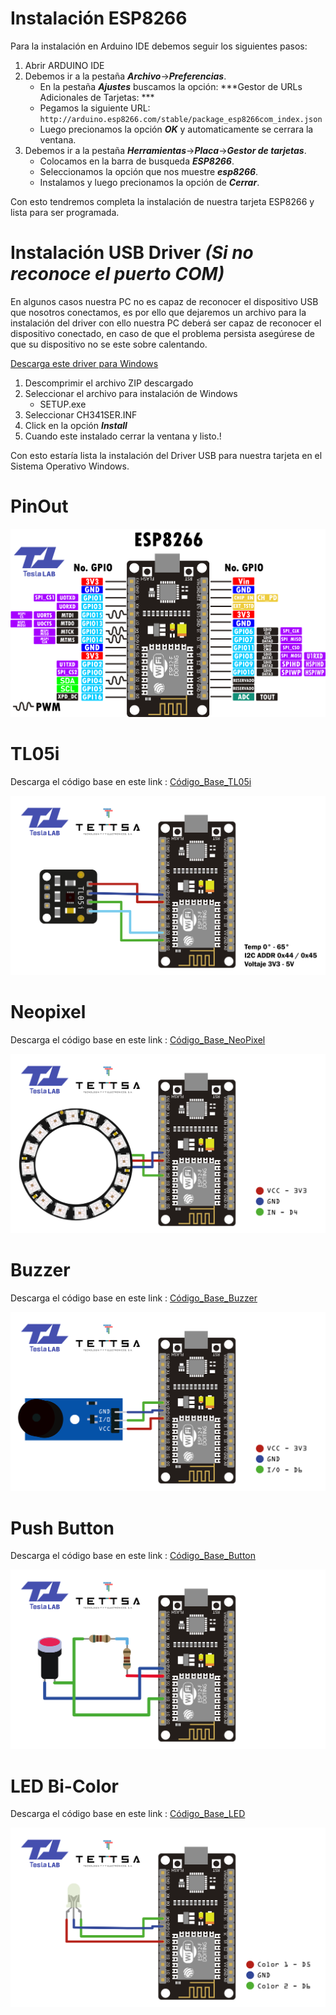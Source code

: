 # Instalación ESP8266

Para la instalación en Arduino IDE debemos seguir los siguientes pasos:

1. Abrir ARDUINO IDE
2. Debemos ir a la pestaña ***Archivo***->***Preferencias***.
	- En la pestaña ***Ajustes*** buscamos la opción: ***Gestor de URLs Adicionales de Tarjetas: ***
	- Pegamos la siguiente URL: `http://arduino.esp8266.com/stable/package_esp8266com_index.json`
	- Luego precionamos la opción ***OK*** y automaticamente se cerrara la ventana.
3. Debemos ir a la pestaña ***Herramientas***->***Placa***->***Gestor de tarjetas***.
	- Colocamos en la barra de busqueda ***ESP8266***.
	- Seleccionamos la opción que nos muestre ***esp8266***.
	- Instalamos y luego precionamos la opción de ***Cerrar***.

Con esto tendremos completa la instalación de nuestra tarjeta ESP8266 y lista para ser programada.	 

# Instalación USB Driver ***(Si no reconoce el puerto COM)***

En algunos casos nuestra PC no es capaz de reconocer el dispositivo USB que nosotros conectamos, es por ello que dejaremos un archivo para la instalación del driver con ello nuestra PC deberá ser capaz de reconocer el dispositivo conectado, en caso de que el problema persista asegúrese de que su dispositivo no se este sobre calentando.

[Descarga este driver para Windows][DRIVER_USB]

[DRIVER_USB]: https://www.arduined.eu/files/windows10/CH341SER.zip

1. Descomprimir el archivo ZIP descargado 
2. Seleccionar el archivo para instalación de Windows
	- SETUP.exe
3. Seleccionar CH341SER.INF
4. Click en la opción ***Install***
5. Cuando este instalado cerrar la ventana y listo.!

Con esto estaría lista la instalación del Driver USB para nuestra tarjeta en el Sistema Operativo Windows.

# PinOut
![](/img/PINOUT_ESP8266.png)

# TL05i 

Descarga el código base en este link : 
[Código_Base_TL05i][TL05i]

[TL05i]: https://github.com/angelisidro/riic4-0/tree/master/codigo_base/riic4_0-ejemplo-tl05i
![](/img/TL05i.png)

# Neopixel 

Descarga el código base en este link : 
[Código_Base_NeoPixel][NeoPixel]

[NeoPixel]: https://github.com/angelisidro/riic4-0/tree/master/codigo_base/riic4_0-test-neopixel
![](/img/neo.png)

# Buzzer 

Descarga el código base en este link : 
[Código_Base_Buzzer][BUZZER]

[BUZZER]: https://github.com/angelisidro/riic4-0/tree/master/codigo_base/riic4_0-test-buzzer
![](/img/buzzer.png)

# Push Button 

Descarga el código base en este link : 
[Código_Base_Button][BUTTON]

[BUTTON]: https://github.com/angelisidro/riic4-0/tree/master/codigo_base/riic4_0-test-button
![](/img/button.png)

# LED Bi-Color 

Descarga el código base en este link : 
[Código_Base_LED][LED]

[LED]: https://github.com/angelisidro/riic4-0/tree/master/codigo_base/riic4_0-test-LED
![](/img/led.png)



